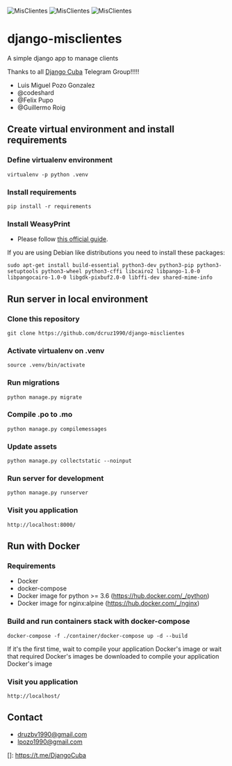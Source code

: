 ![MisClientes](https://i.ibb.co/CwrcqrW/Arco-Linux-2020-03-18-1584545696-screenshot-1366x768.jpg)
![MisClientes](https://i.ibb.co/3zHRXkv/Arco-Linux-2020-03-18-1584545727-screenshot-1366x768.jpg)
![MisClientes](https://i.ibb.co/mvDqNtD/Arco-Linux-2020-03-18-1584545739-screenshot-1366x768.jpg)

# django-misclientes
A simple django app to manage clients

Thanks to all [Django Cuba](https://t.me/DjangoCuba) Telegram Group!!!!!
* Luis Miguel Pozo Gonzalez
* @codeshard
* @Felix Pupo
* @Guillermo Roig


## Create virtual environment and install requirements

### Define virtualenv environment

```
virtualenv -p python .venv
```

### Install requirements

```
pip install -r requirements
```

### Install WeasyPrint

* Please follow [this official guide](https://weasyprint.readthedocs.io/en/latest/install.html).

If you are using Debian like distributions you need to install these packages:

```sudo apt-get install build-essential python3-dev python3-pip python3-setuptools python3-wheel python3-cffi libcairo2 libpango-1.0-0 libpangocairo-1.0-0 libgdk-pixbuf2.0-0 libffi-dev shared-mime-info```


## Run server in local environment

### Clone this repository

````git
git clone https://github.com/dcruz1990/django-misclientes
````

### Activate virtualenv on .venv 

```
source .venv/bin/activate
```

### Run migrations

````
python manage.py migrate
````

### Compile .po to .mo

````
python manage.py compilemessages
````

### Update assets

````
python manage.py collectstatic --noinput

````

### Run server for development 

```
python manage.py runserver
```

### Visit you application 

```
http://localhost:8000/
```

## Run with Docker

### Requirements
- Docker
- docker-compose
- Docker image for python >= 3.6 (https://hub.docker.com/_/python)  
- Docker image for nginx:alpine (https://hub.docker.com/_/nginx)

### Build and run containers stack with docker-compose

````
docker-compose -f ./container/docker-compose up -d --build
````

If it's the first time, wait to compile your application Docker's image or wait that required Docker's images be downloaded to compile your application Docker's image

### Visit you application

```
http://localhost/
```

## Contact
* druzbv1990@gmail.com
* lpozo1990@gmail.com


[]: https://t.me/DjangoCuba
